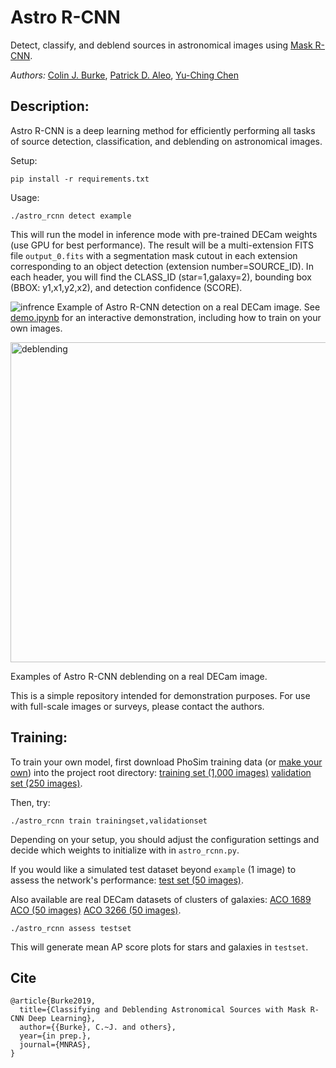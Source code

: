# Astro R-CNN

Detect, classify, and deblend sources in astronomical images using [Mask R-CNN](https://github.com/matterport/Mask_RCNN).

*Authors:* 
[Colin J. Burke](https://astro.illinois.edu/directory/profile/colinjb2), [Patrick D. Aleo](https://astro.illinois.edu/directory/profile/paleo2), [Yu-Ching Chen](https://astro.illinois.edu/directory/profile/ycchen)

## Description:

Astro R-CNN is a deep learning method for efficiently performing all tasks of source detection, classification, and deblending on astronomical images.

Setup:
```
pip install -r requirements.txt
```

Usage:
```
./astro_rcnn detect example
```
This will run the model in inference mode with pre-trained DECam weights (use GPU for best performance). The result will be a multi-extension FITS file ```output_0.fits``` with a segmentation mask cutout in each extension corresponding to an object detection (extension number=SOURCE_ID). In each header, you will find the CLASS_ID (star=1,galaxy=2), bounding box (BBOX: y1,x1,y2,x2), and detection confidence (SCORE).

![infrence](https://user-images.githubusercontent.com/13906989/61251399-f3588400-a71f-11e9-896d-e73008a4e0e3.png)
Example of Astro R-CNN detection on a real DECam image. See [demo.ipynb](https://github.com/burke86/deblend_maskrcnn/blob/master/demo.ipynb) for an interactive demonstration, including how to train on your own images. 

<img src="https://user-images.githubusercontent.com/13906989/61023273-e1b55c00-a36e-11e9-85df-cf7471a44aa9.png" alt="deblending" width="512"/>

Examples of Astro R-CNN deblending on a real DECam image.

This is a simple repository intended for demonstration purposes. For use with full-scale images or surveys, please contact the authors.

## Training:

To train your own model, first download PhoSim training data (or [make your own](https://bitbucket.org/phosim/phosim_release)) into the project root directory: [training set (1,000 images)](https://uofi.box.com/s/svlkblkh5o4a3q3qwu7iks6r21cmmu64) [validation set (250 images)](https://uofi.box.com/s/m22q747nawtxq8e5iihjulpapwlvucr5).

Then, try:
```
./astro_rcnn train trainingset,validationset
```
Depending on your setup, you should adjust the configuration settings and decide which weights to initialize with in ```astro_rcnn.py```.

If you would like a simulated test dataset beyond ```example``` (1 image) to assess the network's performance: [test set (50 images)](https://uofi.box.com/s/bmtkjrj9g832w9qybjd1yc4l6cyqx6cs).

Also available are real DECam datasets of clusters of galaxies: [ACO 1689 ACO (50 images)](https://uofi.box.com/s/7cy1yuahmaiucq857wgo3exln8wvc825) [ACO 3266 (50 images)](https://uofi.box.com/s/jaug7rjvpkotqevfnmm3pajo7011f48v).

```
./astro_rcnn assess testset
```
This will generate mean AP score plots for stars and galaxies in ```testset```.


## Cite

```
@article{Burke2019,
  title={Classifying and Deblending Astronomical Sources with Mask R-CNN Deep Learning},
  author={{Burke}, C.~J. and others},
  year={in prep.},
  journal={MNRAS},
}
```
